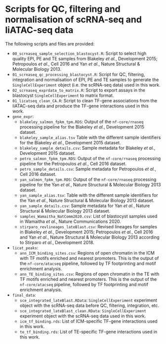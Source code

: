 # Scripts for QC, filtering and normalisation of scRNA-seq and liATAC-seq data

The following scripts and files are provided:

- `00_scrnaseq_sample_selection_blastocyst.R`: Script to select high quality EPI, PE and TE samples from Blakeley *et al.*, Development 2015; Petropoulos *et al.*, Cell 2016 and Yan *et al.*, Nature Structural & Molecular Biology 2013.
- `01_scrnaseq_qc_processing_blastocyst.R`: Script for QC, filtering, integration and normalisation of EPI, PE and TE samples to generate the `SingleCellExperiment` object (i.e. the scRNA-seq data) used in this work.
- `02_scrnaseq_exprdata_to_matrix.R`: Script to export assays in the blastocyst `SingleCellExperiment` to matrix format.
- `01_licatseq_clean_CA.R`: Script to clean TF-gene associations from the liATAC-seq data and produce the TF-gene interactions used in this work.
- `gene_expr`:
    - `blakeley_salmon_fpkm_tpm.RDS`: Output of the `nf-core/rnaseq` processing pipeline for the Blakeley *et al.*, Development 2015 dataset.
    - `blakeley_sample_alias.tsv` Table with the different sample identifiers for the Blakeley *et al.*, Development 2015 dataset.
    - `blakeley_sample_details.csv`: Sample metadata for Blakeley *et al.*, Development 2015 dataset.
    - `petro_salmon_fpkm_tpm.RDS`: Output of the `nf-core/rnaseq` processing pipeline for the Petropoulos *et al.*, Cell 2016 dataset.
    - `petro_sample_details.csv`: Sample metadata for Petropoulos *et al.*, Cell 2016 dataset.
    - `yan_salmon_fpkm_tpm.RDS`: Output of the `nf-core/rnaseq` processing pipeline for the Yan *et al.*, Nature Structural & Molecular Biology 2013 dataset.
    - `yan_sample_alias.tsv`: Table with the different sample identifiers for the Yan *et al.*, Nature Structural & Molecular Biology 2013 dataset.
    - `yan_sample_details.csv`: Sample metadata for Yan *et al.*, Nature Structural & Molecular Biology 2013 dataset.
    - `samples_Wamaitha_NatComm2020.csv`: List of blastocyst samples used in Wamaitha *et al.*, Nature Communications 2020.
    - `stirparo_revlineages_lateBlast.csv`: Revised lineages for samples in Blakeley *et al.*, Development 2015; Petropoulos *et al.*, Cell 2016 and Yan *et al.*, Nature Structural & Molecular Biology 2013 according to Stirparo *et al.*, Development 2018.
- `licat_peaks`:
    - `ann_ICM_binding_sites.csv`: Regions of open chromatin in the ICM with TF motifs enriched and nearest promoters. This is the output of the `nf-core/atacseq` pipeline, followed by TF footprinting and motif enrichment analysis.
    - `ann_TE_binding_sites.csv`: Regions of open chromatin in the TE with TF motifs enriched and nearest promoters. This is the output of the `nf-core/atacseq` pipeline, followed by TF footprinting and motif enrichment analysis.
- `final_data`:
    - `sce_integrated_lateBlast.RData`: `SingleCellExperiment` experiment object with the scRNA-seq data before QC, filtering, integration, etc.
    - `sce_integrated_lateBlast_clean.RData`: `SingleCellExperiment` experiment object with the scRNA-seq data used in this work.
   - `icm_tf_binding.rds`: List of ICM-specific TF-gene interactions used in this work.
   - `te_tf_binding.rds`: List of TE-specific TF-gene interactions used in this work.